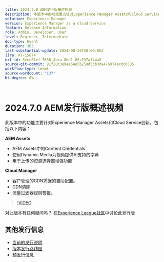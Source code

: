 ```yaml
---
title: 2024.7.0 AEM发行版概述视频
description: 本版本中的功能重点针对Experience Manager Assets和Cloud Service创新，包括以下内容：AEM Assets​AI中的AEM Assets：Content Credentials支持视频字幕及Dynamic Media​资产选择器上传​Cloud Manager增强功能：客户管理的CDN凭据的自助配置​CDN清除​ ​流量过滤器规则警报
solution: Experience Manager
version: Experience Manager as a Cloud Service
feature: Release Information
role: Admin, Developer, User
level: Beginner, Intermediate
doc-type: Event
duration: 363
last-substantial-update: 2024-08-30T00:00:00Z
jira: KT-15874
exl-id: 8ece61ef-7680-4bca-8bd1-86c797af44a8
source-git-commit: 91f20c3e9ee5ae5b259d5cb3da476974acdc6585
workflow-type: tm+mt
source-wordcount: '137'
ht-degree: 6%

---
```


# 2024.7.0 AEM发行版概述视频

此版本中的功能主要针对Experience Manager Assets和Cloud Service创新，包括以下内容：

**AEM Assets**

* AEM Assets中的Content Credentials&#x200B;
* 使用Dynamic Media为视频提供AI支持的字幕&#x200B;
* 用于上传的资源选择器增强功能&#x200B;

**Cloud Manager**

* 客户管理的CDN凭据的自助配置&#x200B;。
* CDN清除&#x200B;
* 流量过滤器规则警报&#x200B;。

>[!VIDEO](https://video.tv.adobe.com/v/3431707/?learn=on)


对此版本有任何疑问吗？  在[Experience League社区](https://adobe.ly/3X9WQfF)中讨论此发行版

## 其他发行信息

* [当前的发行说明](https://experienceleague.adobe.com/docs/experience-manager-cloud-service/content/release-notes/home.html?lang=zh-Hans)
* [版本发行路线图](https://experienceleague.adobe.com/docs/experience-manager-release-information/aem-release-updates/update-releases-roadmap.html?lang=zh-Hans)
* [预发行信息](https://experienceleague.adobe.com/docs/experience-manager-cloud-service/content/release-notes/prerelease.html?lang=zh-Hans)
